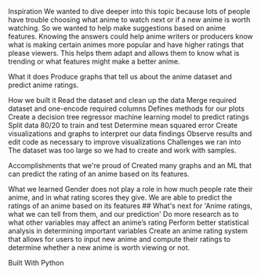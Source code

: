 
Inspiration
We wanted to dive deeper into this topic because lots of people have trouble choosing what anime to watch next or if a new anime is worth watching. So we wanted to help make suggestions based on anime features. Knowing the answers could help anime writers or producers know what is making certain animes more popular and have higher ratings that please viewers. This helps them adapt and allows them to know what is trending or what features might make a better anime.

What it does
Produce graphs that tell us about the anime dataset and predict anime ratings.

How we built it
Read the dataset and clean up the data
Merge required dataset and one-encode required columns
Defines methods for our plots
Create a decision tree regressor machine learning model to predict ratings
Split data 80/20 to train and test
Determine mean squared error
Create visualizations and graphs to interpret our data findings
Observe results and edit code as necessary to improve visualizations
Challenges we ran into
The dataset was too large so we had to create and work with samples.

Accomplishments that we're proud of
Created many graphs and an ML that can predict the rating of an anime based on its features.

What we learned
Gender does not play a role in how much people rate their anime, and in what rating scores they give.
We are able to predict the ratings of an anime based on its features ## What's next for 'Anime ratings, what we can tell from them, and our prediction'
Do more research as to what other variables may affect an anime’s rating
Perform better statistical analysis in determining important variables
Create an anime rating system that allows for users to input new anime and compute their ratings to determine whether a new anime is worth viewing or not.

Built With Python
